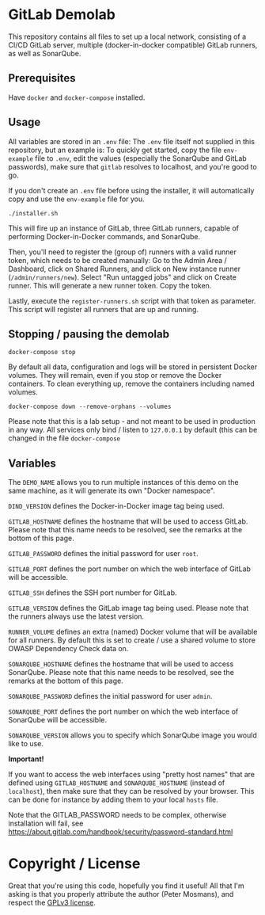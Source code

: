 # GitLab Demolab

This repository contains all files to set up a local network, consisting of a
CI/CD GitLab server, multiple (docker-in-docker compatible) GitLab runners, as
well as SonarQube.

## Prerequisites

Have `docker` and `docker-compose` installed.

## Usage

All variables are stored in an `.env` file: The `.env` file itself not supplied
in this repository, but an example is: To quickly get started, copy the file
`env-example` file to `.env`, edit the values (especially the SonarQube and
GitLab passwords), make sure that `gitlab` resolves to localhost, and you\'re
good to go.

If you don't create an `.env` file before using the installer, it will
automatically copy and use the `env-example` file for you.

```console
./installer.sh
```

This will fire up an instance of GitLab, three GitLab runners, capable of
performing Docker-in-Docker commands, and SonarQube.

Then, you\'ll need to register the (group of) runners with a valid runner token,
which needs to be created manually: Go to the Admin Area / Dashboard, click on
Shared Runners, and click on New instance runner (`/admin/runners/new`). Select
\"Run untagged jobs\" and click on Create runner. This will generate a new
runner token. Copy the token.

Lastly, execute the `register-runners.sh` script with that token as parameter.
This script will register all runners that are up and running.

## Stopping / pausing the demolab

```console
docker-compose stop
```

By default all data, configuration and logs will be stored in persistent Docker
volumes. They will remain, even if you stop or remove the Docker containers. To
clean everything up, remove the containers including named volumes.

```console
docker-compose down --remove-orphans --volumes
```

Please note that this is a lab setup - and not meant to be used in production in
any way. All services only bind / listen to `127.0.0.1` by default (this can be
changed in the file `docker-compose`

## Variables

The `DEMO_NAME` allows you to run multiple instances of this demo on the same
machine, as it will generate its own \"Docker namespace\".

`DIND_VERSION` defines the Docker-in-Docker image tag being used.

`GITLAB_HOSTNAME` defines the hostname that will be used to access GitLab.
Please note that this name needs to be resolved, see the remarks at the bottom
of this page.

`GITLAB_PASSWORD` defines the initial password for user `root`.

`GITLAB_PORT` defines the port number on which the web interface of GitLab will
be accessible.

`GITLAB_SSH` defines the SSH port number for GitLab.

`GITLAB_VERSION` defines the GitLab image tag being used. Please note that the
runners always use the latest version.

`RUNNER_VOLUME` defines an extra (named) Docker volume that will be available
for all runners. By default this is set to create / use a shared volume to store
OWASP Dependency Check data on.

`SONARQUBE_HOSTNAME` defines the hostname that will be used to access SonarQube.
Please note that this name needs to be resolved, see the remarks at the bottom
of this page.

`SONARQUBE_PASSWORD` defines the initial password for user `admin`.

`SONARQUBE_PORT` defines the port number on which the web interface of SonarQube
will be accessible.

`SONARQUBE_VERSION` allows you to specify which SonarQube image you would like
to use.

**Important!**

If you want to access the web interfaces using \"pretty host names\" that are
defined using `GITLAB_HOSTNAME` and `SONARQUBE_HOSTNAME` (instead of
`localhost`), then make sure that they can be resolved by your browser. This can
be done for instance by adding them to your local `hosts` file.

Note that the GITLAB_PASSWORD needs to be complex, otherwise
installation will fail, see
<https://about.gitlab.com/handbook/security/password-standard.html>

# Copyright / License

Great that you're using this code, hopefully you find it useful! All that I'm
asking is that you properly attribute the author (Peter Mosmans), and respect
the [GPLv3 license](LICENSE).
